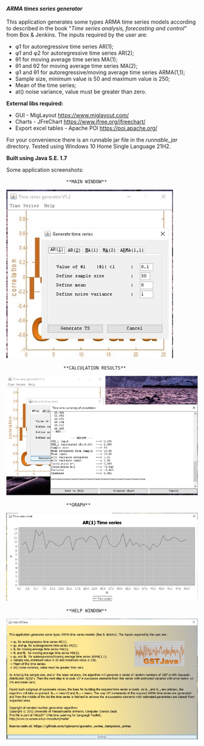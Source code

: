 #### *ARMA times series generator*

This application generates some types ARMA time series models according to described 
in the book "_Time series analysis, forecasting and control_" from Box & Jenkins. 
The inputs required by the user are:
- φ1  for autoregressive time series AR(1);
- φ1  and φ2 for autoregressive time series AR(2);
- θ1 for moving average time series MA(1);
- θ1 and θ2  for moving average time series MA(2);  
- φ1 and θ1  for autoregressive/moving average time series ARMA(1,1);    
- Sample size, minimum value is 50 and maximum value is 250;
- Mean of the time series;
- at() noise variance, value must be greater than zero.

**External libs required:**

-   GUI - MigLayout https://www.miglayout.com/
-   Charts - JFreChart https://www.jfree.org/jfreechart/
-   Export excel tables - Apache POI https://poi.apache.org/

For your convenience there is an runnable jar file in the _runnable_jar_ directory.
Tested using Windows 10 Home Single Language 21H2.

__Built using Java S.E. 1.7__

Some application screenshots:

                          **MAIN WINDOW**
 
![main window](https://github.com/rgiovann/image-repo/blob/main/TS_FIG1.jpg)


                         **CALCULATION RESULTS**

![calculation results](https://github.com/rgiovann/image-repo/blob/main/TS_FIG2.jpg)

                          **GRAPH**

![graph](https://github.com/rgiovann/image-repo/blob/main/TS_FIG3.jpg)


                          **HELP WINDOW**
              
![graph](https://github.com/rgiovann/image-repo/blob/main/TS_FIG4.jpg)

